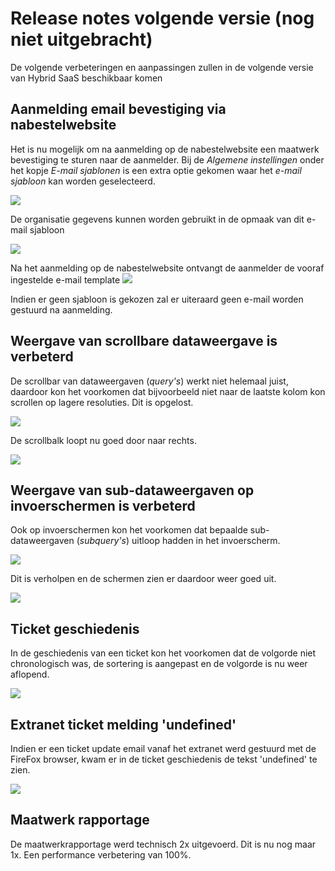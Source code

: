 <properties 
	menutitle="Release notes volgende versie"
	pagetitle="Release notes volgende versie"
	category="Release notes"
/>

Release notes volgende versie (nog niet uitgebracht)
===================
De volgende verbeteringen en aanpassingen zullen in de volgende versie van Hybrid SaaS beschikbaar komen




Aanmelding email bevestiging via nabestelwebsite
----------------------
Het is nu mogelijk om na aanmelding op de nabestelwebsite een maatwerk bevestiging te sturen naar de aanmelder.
Bij de *Algemene instellingen* onder het kopje *E-mail sjablonen* is een extra optie gekomen waar het *e-mail sjabloon* kan worden geselecteerd.

![](images/algemene-instellingen.jpg)  
  
De organisatie gegevens kunnen worden gebruikt in de opmaak van dit e-mail sjabloon

![](images/e-mail-template.jpg)

 
Na het aanmelding op de nabestelwebsite ontvangt de aanmelder de vooraf ingestelde e-mail template 
![](images/ontvangen-email.jpg)

<div class="info">
	Indien er geen sjabloon is gekozen zal er uiteraard geen e-mail worden gestuurd na aanmelding.
</div>



Weergave van scrollbare dataweergave is verbeterd
------------------
De scrollbar van dataweergaven (*query's*) werkt niet helemaal juist, daardoor kon het voorkomen dat bijvoorbeeld niet naar de laatste kolom kon scrollen op lagere resoluties. Dit is opgelost.   


![](images/query-scrollbalk.jpg)

De scrollbalk loopt nu goed door naar rechts.

![](images/query-scrollbalk-fixed.jpg)



Weergave van sub-dataweergaven op invoerschermen is verbeterd
------------------
Ook op invoerschermen kon het voorkomen dat bepaalde sub-dataweergaven (*subquery's*) uitloop hadden in het invoerscherm.

![](images/dialoog-query-uitloop.jpg)

Dit is verholpen en de schermen zien er daardoor weer goed uit.

![](images/dialoog-query-uitloop-fixed.jpg)



Ticket geschiedenis
------------------
In de geschiedenis van een ticket kon het voorkomen dat de volgorde niet chronologisch was, de sortering is aangepast en de volgorde is nu weer aflopend.

![](images/ticket-geschiedenis-sortering.jpg)

Extranet ticket melding 'undefined'
------------------------
Indien er een ticket update email vanaf het extranet werd gestuurd met de FireFox browser, kwam er in de ticket geschiedenis de tekst 'undefined' te zien.

![](images/ticket-undefined.jpg)



Maatwerk rapportage
------------------------
De maatwerkrapportage werd technisch 2x uitgevoerd. Dit is nu nog maar 1x. Een performance verbetering van 100%.   
